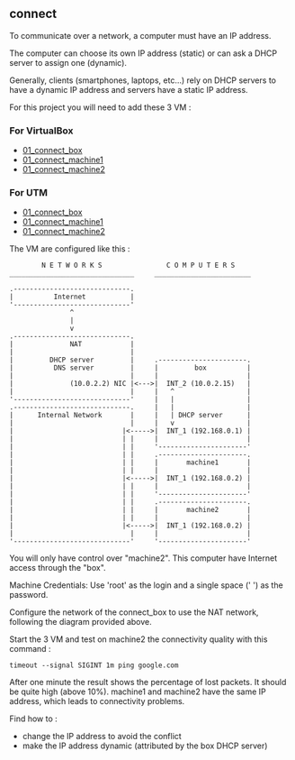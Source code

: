 ## connect

To communicate over a network, a computer must have an IP address.

The computer can choose its own IP address (static) or can ask a DHCP server to assign one (dynamic).

Generally, clients (smartphones, laptops, etc...) rely on DHCP servers to have a dynamic IP address and servers have a static IP address.

For this project you will need to add these 3 VM :

### For VirtualBox 

- [01_connect_box](https://assets.01-edu.org/sys/01_connect_box.tar.gz)
- [01_connect_machine1](https://assets.01-edu.org/sys/01_connect_machine1.tar.gz)
- [01_connect_machine2](https://assets.01-edu.org/sys/01_connect_machine2.tar.gz)

### For UTM

- [01_connect_box](https://assets.01-edu.org/sys/01_connect_box.utm.zip)
- [01_connect_machine1](https://assets.01-edu.org/sys/01_connect_machine1.utm.zip)
- [01_connect_machine2](https://assets.01-edu.org/sys/01_connect_machine2.utm.zip)

The VM are configured like this :

```
        N E T W O R K S                C O M P U T E R S
_______________________________     ________________________

.-----------------------------.
|          Internet           |
'-----------------------------'
               ^
               |
               v
.-----------------------------.
|              NAT            |
|                             |
|         DHCP server         |     .----------------------.
|          DNS server         |     |         box          |
|                             |     |                      |
|              (10.0.2.2) NIC |<--->|  INT_2 (10.0.2.15)   |
|                             |     |   ^                  |
'-----------------------------'     |   |                  |
.-----------------------------.     |   |                  |
|      Internal Network       |     |   | DHCP server      |
|                             |     |   v                  |
|                           |<----->|  INT_1 (192.168.0.1) |
|                           | |     |                      |
|                           | |     '----------------------'
|                           | |     .----------------------.
|                           | |     |       machine1       |
|                           | |     |                      |
|                           |<----->|  INT_1 (192.168.0.2) |
|                           | |     |                      |
|                           | |     '----------------------'
|                           | |     .----------------------.
|                           | |     |       machine2       |
|                           | |     |                      |
|                           |<----->|  INT_1 (192.168.0.2) |
|                             |     |                      |
'-----------------------------'     '----------------------'
```

You will only have control over "machine2". This computer have Internet access through the "box".

Machine Credentials: Use 'root' as the login and a single space (' ') as the password.

Configure the network of the connect_box to use the NAT network, following the diagram provided above.

Start the 3 VM and test on machine2 the connectivity quality with this command :

```
timeout --signal SIGINT 1m ping google.com
```

After one minute the result shows the percentage of lost packets. It should be quite high (above 10%).
machine1 and machine2 have the same IP address, which leads to connectivity problems.

Find how to :

- change the IP address to avoid the conflict
- make the IP address dynamic (attributed by the box DHCP server)
